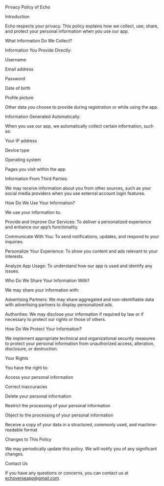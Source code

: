 Privacy Policy of Echo

Introduction

Echo respects your privacy. This policy explains how we collect, use, share, and protect your personal information when you use our app.

What Information Do We Collect?

Information You Provide Directly:

Username

Email address

Password

Date of birth

Profile picture

Other data you choose to provide during registration or while using the app.

Information Generated Automatically:

When you use our app, we automatically collect certain information, such as:

Your IP address

Device type

Operating system

Pages you visit within the app

Information From Third Parties:

We may receive information about you from other sources, such as your social media providers when you use external account login features.

How Do We Use Your Information?

We use your information to:

Provide and Improve Our Services: To deliver a personalized experience and enhance our app’s functionality.

Communicate With You: To send notifications, updates, and respond to your inquiries.

Personalize Your Experience: To show you content and ads relevant to your interests.

Analyze App Usage: To understand how our app is used and identify any issues.

Who Do We Share Your Information With?

We may share your information with:

Advertising Partners: We may share aggregated and non-identifiable data with advertising partners to display personalized ads.

Authorities: We may disclose your information if required by law or if necessary to protect our rights or those of others.

How Do We Protect Your Information?

We implement appropriate technical and organizational security measures to protect your personal information from unauthorized access, alteration, disclosure, or destruction.

Your Rights

You have the right to:

Access your personal information

Correct inaccuracies

Delete your personal information

Restrict the processing of your personal information

Object to the processing of your personal information

Receive a copy of your data in a structured, commonly used, and machine-readable format

Changes to This Policy

We may periodically update this policy. We will notify you of any significant changes.

Contact Us

If you have any questions or concerns, you can contact us at echoverseapp@gmail.com.

